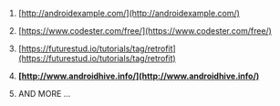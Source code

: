 
1. [http://androidexample.com/](http://androidexample.com/)

1. [https://www.codester.com/free/](https://www.codester.com/free/) 

1. [https://futurestud.io/tutorials/tag/retrofit](https://futurestud.io/tutorials/tag/retrofit) 

1. **[http://www.androidhive.info/](http://www.androidhive.info/)**

1. AND MORE ...